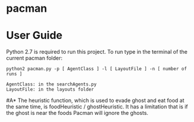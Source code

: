 # pacman
# User Guide
Python 2.7 is required to run this project.
To run type in the terminal of the current pacman folder:
```
python2 pacman.py -p [ AgentClass ] -l [ LayoutFile ] -n [ number of runs ]

AgentClass: in the searchAgents.py
LayoutFile: in the layouts folder
```

#A*
The heuristic function, which is used to evade ghost and eat food at the same time, is foodHeuristic / ghostHeuristic.
It has a limitation that is if the ghost is near the foods Pacman will ignore the ghosts.